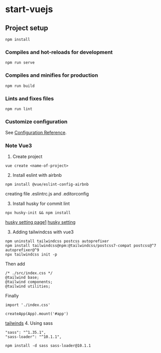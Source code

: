# start-vuejs

## Project setup
```
npm install
```

### Compiles and hot-reloads for development
```
npm run serve
```

### Compiles and minifies for production
```
npm run build
```

### Lints and fixes files
```
npm run lint
```

### Customize configuration
See [Configuration Reference](https://cli.vuejs.org/config/).

### Note Vue3
1. Create project
```
vue create <name-of-project>
```
2. Install eslint with airbnb
```
npm install @vue/eslint-config-airbnb
```
creating file .eslintrc.js and .editorconfig

3. Install husky for commit lint
```
npx husky-init && npm install  
```
[husky setting page1](https://typicode.github.io/husky/#/?id=test-hooks)
[husky setting](https://panjiachen.github.io/vue-element-admin-site/guide/advanced/git-hook.html#husky)

3. Adding tailwindcss with vue3
```
npm uninstall tailwindcss postcss autoprefixer
npm install tailwindcss@npm:@tailwindcss/postcss7-compat postcss@^7 autoprefixer@^9
npx tailwindcss init -p
```
Then add 
```
/* ./src/index.css */
@tailwind base;
@tailwind components;
@tailwind utilities;
```
Finally 
```
import './index.css'

createApp(App).mount('#app')
```
[tailwinds](https://tailwindcss.com/docs/guides/vue-3-vite)
4. Using sass
```
"sass": "^1.35.1",
"sass-loader": "^10.1.1",

npm install -d sass sass-loader@10.1.1
```
